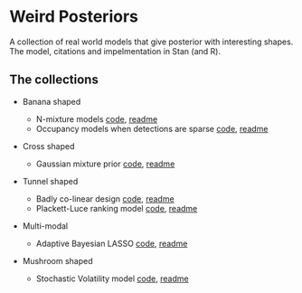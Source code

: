 # Weird Posteriors
A collection of real world models that give posterior with interesting shapes. The model, citations and impelmentation in Stan (and R). 

## The collections
- Banana shaped
  - N-mixture models [code](https://github.com/YunyiShen/weird-posteriors/tree/master/banana/N-mixture), [readme](https://github.com/YunyiShen/weird-posteriors/blob/master/banana/N-mixture/n-mixture.md)
  - Occupancy models when detections are sparse [code](https://github.com/YunyiShen/weird-posteriors/tree/master/banana/occupancy), [readme](https://github.com/YunyiShen/weird-posteriors/tree/master/banana/occupancy/occupancy.md)

- Cross shaped
  - Gaussian mixture prior [code](https://github.com/YunyiShen/weird-posteriors/tree/master/cross/spike-and-slab), [readme](https://github.com/YunyiShen/weird-posteriors/blob/master/cross/spike-and-slab/spike-and-slab.md)
  
- Tunnel shaped
  - Badly co-linear design [code](https://github.com/YunyiShen/weird-posteriors/tree/master/tunnel/linear-regression), [readme](https://github.com/YunyiShen/weird-posteriors/tree/master/tunnel/linear-regression/lm_wrong.md)
  - Plackett-Luce ranking model [code](https://github.com/YunyiShen/weird-posteriors/tree/master/tunnel/Plackett-Luce), [readme](https://github.com/YunyiShen/weird-posteriors/tree/master/tunnel/Plackett-Luce/Plackett-Luce.md)

- Multi-modal
  - Adaptive Bayesian LASSO [code](https://github.com/YunyiShen/weird-posteriors/blob/master/multi-modal/variable-selection), [readme](https://github.com/YunyiShen/weird-posteriors/blob/master/multi-modal/variable-selection/bad-lasso.md)

- Mushroom shaped
  - Stochastic Volatility model [code](https://github.com/YunyiShen/weird-posteriors/blob/master/mushroom/stochastic-volatility), [readme](https://github.com/YunyiShen/weird-posteriors/blob/master/mushroom/stochastic-volatility/stochastic-volatility.md)
